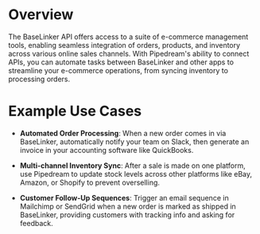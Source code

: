 # Overview

The BaseLinker API offers access to a suite of e-commerce management tools, enabling seamless integration of orders, products, and inventory across various online sales channels. With Pipedream's ability to connect APIs, you can automate tasks between BaseLinker and other apps to streamline your e-commerce operations, from syncing inventory to processing orders.

# Example Use Cases

- **Automated Order Processing**: When a new order comes in via BaseLinker, automatically notify your team on Slack, then generate an invoice in your accounting software like QuickBooks.

- **Multi-channel Inventory Sync**: After a sale is made on one platform, use Pipedream to update stock levels across other platforms like eBay, Amazon, or Shopify to prevent overselling.

- **Customer Follow-Up Sequences**: Trigger an email sequence in Mailchimp or SendGrid when a new order is marked as shipped in BaseLinker, providing customers with tracking info and asking for feedback.

